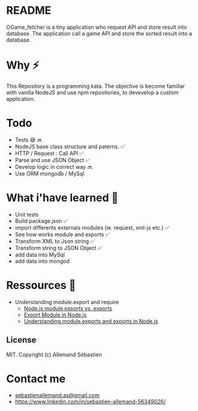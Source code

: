# README
OGame_fetcher is a tiny application who request API and store result into database. The application call a game API and store the sorted result into a database.

# Why ⚡️
This Repository is a programming kata.
The objective is become familiar with vanilla NodeJS and use npm repositories, to devevelop a custom application.

# Todo
- Tests 😅 🔜
- NodeJS base class structure and paterns. ✅
- HTTP / Request : Call API ✅
- Parse and use JSON Object ✅
- Develop logic in correct way 🔜
- Use ORM mongodb / MySql



# What i'have learned 🚀
- Unit tests
- Build package.json ✅
- import differents externals modules (ie. request, xml-js etc.) ✅
- See how works module and exports ✅
- Transform XML to Json string ✅
- Transform string to JSON Object ✅
- add data into MySql
- add data into mongod

# Ressources 📖
- Understanding module.export and require
  - [Node.js module.exports vs. exports](https://medium.freecodecamp.org/node-js-module-exports-vs-exports-ec7e254d63ac)
   - [Export Module in Node.js](http://www.tutorialsteacher.com/nodejs/nodejs-module-exports)
   - [Understanding module.exports and exports in Node.js](https://www.sitepoint.com/understanding-module-exports-exports-node-js/)



## License
MIT. Copyright (c) Allemand Sébastien

# Contact me
- sebastienallemand.as@gmail.com
- https://www.linkedin.com/in/sebastien-allemand-56349026/